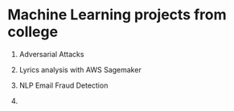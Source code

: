 # Machine Learning projects from college

1. Adversarial Attacks

2. Lyrics analysis with AWS Sagemaker

3. NLP Email Fraud Detection

4. 
